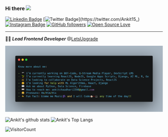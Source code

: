 <!--
**Ankit1598/Ankit1598** is a ✨ _special_ ✨ repository because its `README.md` (this file) appears on your GitHub profile.
-->
### Hi there <img src="https://github.com/TheDudeThatCode/TheDudeThatCode/blob/master/Assets/Hi.gif" width="29px">

<div align="centre">

[![Linkedin Badge](https://img.shields.io/badge/-Ankit%20Chaudhari-blue?style=social&logo=Linkedin&logoColor=blue&link=https://www.linkedin.com/in/ankit1598/)](https://www.linkedin.com/in/ankit1598/) [![Twitter Badge](https://img.shields.io/badge/-Ankit%20Chaudhari-blue?style=social&logo=Twitter&logoColor=blue&link=https://www.twitter.com/Ankit15_)](https://twitter.com/Ankit15_) [![Instagram Badge](https://img.shields.io/badge/-ankitvc-blue?style=social&logo=Instagram&link=https://www.instagram.com/ankitvc/)](https://www.instagram.com/ankitvc/) [![GitHub followers](https://img.shields.io/github/followers/Ankit1598?label=Follow&style=social)](https://github.com/Ankit1598/?tab=follow) [![Open Source Love](https://badges.frapsoft.com/os/v3/open-source.png?v=103)](https://github.com/ankit1598)

</div>

---

👨‍🎓 ***Lead Frontend Developer*** @[LetsUpgrade](https://letsupgrade.in/)


![Ankit's carbon_info](https://github.com/Ankit1598/Ankit1598/blob/master/assets/github_profile.png)

![Ankit's github stats](https://github-readme-stats.vercel.app/api?username=Ankit1598&hide=issues&show_icons=true&count_private=true&theme=chartreuse-dark)
![Ankit's Top Langs](https://github-readme-stats.vercel.app/api/top-langs/?username=Ankit1598&layout=compact&theme=chartreuse-dark)

![VisitorCount](https://profile-counter.glitch.me/Ankit1598/count.svg)
